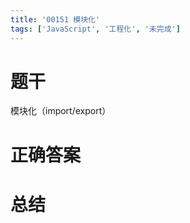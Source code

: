 ```yaml
---
title: '00151 模块化'
tags: ['JavaScript', '工程化', '未完成']
---
```


# 题干

模块化（import/export）

# 正确答案



# 总结



<script>
  function func() {

  }
  
</script>